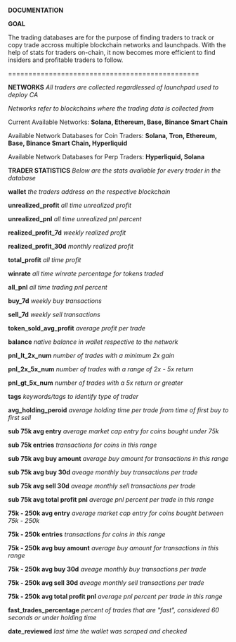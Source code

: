 
**DOCUMENTATION**

**GOAL**

The trading databases are for the purpose of finding traders to track or copy trade accross multiple blockchain networks and launchpads. With the help of stats for traders on-chain, it now becomes more efficient to find insiders and profitable traders to follow. 

===============================================

**NETWORKS**
*All traders are collected regardlessed of launchpad used to deploy CA*

*Networks refer to blockchains where the trading data is collected from*

Current Available Networks: **Solana, Ethereum, Base, Binance Smart Chain**

Available Network Databases for Coin Traders: **Solana, Tron, Ethereum, Base, Binance Smart Chain, Hyperliquid**

Available Network Databases for Perp Traders: **Hyperliquid, Solana**



**TRADER STATISTICS**
*Below are the stats available for every trader in the database* 

**wallet** *the traders address on the respective blockchain* 

**unrealized_profit** *all time unrealized profit* 

**unrealized_pnl** *all time unrealized pnl percent* 

**realized_profit_7d** *weekly realized profit* 

**realized_profit_30d** *monthly realized profit* 

**total_profit** *all time profit* 

**winrate** *all time winrate percentage for tokens traded* 

**all_pnl** *all time trading pnl percent* 

**buy_7d** *weekly buy transactions*

**sell_7d** *weekly sell transactions* 

**token_sold_avg_profit** *average profit per trade*

**balance** *native balance in wallet respective to the network*

**pnl_lt_2x_num** *number of trades with a minimum 2x gain*

**pnl_2x_5x_num** *number of trades with a range of 2x - 5x return*

**pnl_gt_5x_num** *number of trades with a 5x return or greater*

**tags** *keywords/tags to identify type of trader*

**avg_holding_peroid** *average holding time per trade from time of first buy to first sell*

**sub 75k avg entry** *average market cap entry for coins bought under 75k*

**sub 75k entries** *transactions for coins in this range*

**sub 75k avg buy amount** *average buy amount for transactions in this range*

**sub 75k avg buy 30d** *aveage monthly buy transactions per trade*

**sub 75k avg sell 30d** *aveage monthly sell transactions per trade*

**sub 75k avg total profit pnl** *average pnl percent per trade in this range*

**75k - 250k avg entry** *average market cap entry for coins bought between 75k - 250k*

**75k - 250k entries** *transactions for coins in this range*

**75k - 250k avg buy amount** *average buy amount for transactions in this range*

**75k - 250k avg buy 30d** *aveage monthly buy transactions per trade*

**75k - 250k avg sell 30d** *aveage monthly sell transactions per trade*

**75k - 250k avg total profit pnl** *average pnl percent per trade in this range*

**fast_trades_percentage** *percent of trades that are "fast", considered 60 seconds or under holding time*

**date_reviewed** *last time the wallet was scraped and checked*
